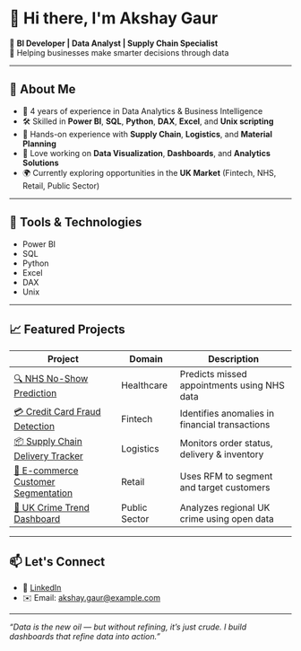 # 👋 Hi there, I'm Akshay Gaur

🚀 **BI Developer | Data Analyst | Supply Chain Specialist**  
🎯 Helping businesses make smarter decisions through data

---

## 📌 About Me

- 💼 4 years of experience in Data Analytics & Business Intelligence
- 🛠️ Skilled in **Power BI**, **SQL**, **Python**, **DAX**, **Excel**, and **Unix scripting**
- 🔄 Hands-on experience with **Supply Chain**, **Logistics**, and **Material Planning**
- 🧠 Love working on **Data Visualization**, **Dashboards**, and **Analytics Solutions**
- 🌍 Currently exploring opportunities in the **UK Market** (Fintech, NHS, Retail, Public Sector)

---

## 🔧 Tools & Technologies

- Power BI
- SQL
- Python
- Excel
- DAX
- Unix

---

## 📈 Featured Projects

| Project | Domain | Description |
|--------|--------|-------------|
| [🔍 NHS No-Show Prediction](https://github.com/akshaygaur/nhs-noshow-analysis) | Healthcare | Predicts missed appointments using NHS data |
| [💳 Credit Card Fraud Detection](https://github.com/akshaygaur/credit-fraud-fintech) | Fintech | Identifies anomalies in financial transactions |
| [📦 Supply Chain Delivery Tracker](https://github.com/akshaygaur/supply-delivery-dashboard) | Logistics | Monitors order status, delivery & inventory |
| [🛒 E-commerce Customer Segmentation](https://github.com/akshaygaur/ecommerce-rfm-segmentation) | Retail | Uses RFM to segment and target customers |
| [🚨 UK Crime Trend Dashboard](https://github.com/akshaygaur/uk-crime-dashboard) | Public Sector | Analyzes regional UK crime using open data |

---

## 📫 Let's Connect

- 💼 [LinkedIn](https://www.linkedin.com/in/akshay-gaur-2a286019b/?originalSubdomain=in)
- ✉️ Email: akshay.gaur@example.com


---

*“Data is the new oil — but without refining, it’s just crude. I build dashboards that refine data into action.”*

